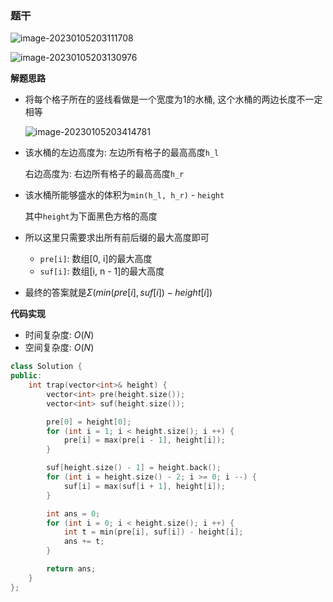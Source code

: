 ### 题干

![image-20230105203111708](http://www.cdn.liver0377.xyz/typora/202301052031772.png)

![image-20230105203130976](http://www.cdn.liver0377.xyz/typora/202301052031087.png)



**解题思路**

- 将每个格子所在的竖线看做是一个宽度为1的水桶, 这个水桶的两边长度不一定相等

  ![image-20230105203414781](http://www.cdn.liver0377.xyz/typora/202301052034951.png)

- 该水桶的左边高度为: 左边所有格子的最高高度`h_l`

    右边高度为: 右边所有格子的最高高度`h_r`

- 该水桶所能够盛水的体积为`min(h_l, h_r)` - `height`

  其中`height`为下面黑色方格的高度

- 所以这里只需要求出所有前后缀的最大高度即可

  - `pre[i]`: 数组[0, i]的最大高度
  - `suf[i]`: 数组[i, n - 1]的最大高度

- 最终的答案就是$\Sigma(min(pre[i], suf[i]) - height[i])$

  

**代码实现**

- 时间复杂度: $O(N)$
- 空间复杂度: $O(N)$

```cc
class Solution {
public:
    int trap(vector<int>& height) {
        vector<int> pre(height.size());
        vector<int> suf(height.size());

        pre[0] = height[0];
        for (int i = 1; i < height.size(); i ++) {
            pre[i] = max(pre[i - 1], height[i]);
        }

        suf[height.size() - 1] = height.back();
        for (int i = height.size() - 2; i >= 0; i --) {
            suf[i] = max(suf[i + 1], height[i]);
        }

        int ans = 0;
        for (int i = 0; i < height.size(); i ++) {
            int t = min(pre[i], suf[i]) - height[i];
            ans += t;
        }

        return ans;
    }
};
```

